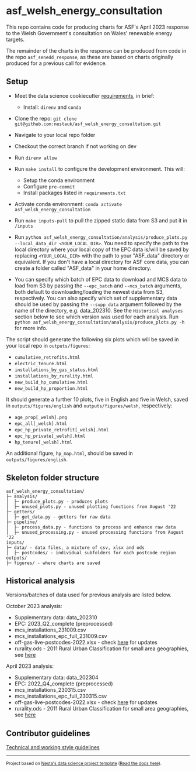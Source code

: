 # asf_welsh_energy_consultation

This repo contains code for producing charts for ASF's April 2023 response to the Welsh Government's consultation on Wales' renewable energy targets.

The remainder of the charts in the response can be produced from code in the repo `asf_senedd_response`, as these are based on charts originally produced for a previous call for evidence.

## Setup

- Meet the data science cookiecutter [requirements](http://nestauk.github.io/ds-cookiecutter/quickstart), in brief:
  - Install: `direnv` and `conda`
- Clone the repo: `git clone git@github.com:nestauk/asf_welsh_energy_consultation.git`
- Navigate to your local repo folder
- Checkout the correct branch if not working on dev
- Run `direnv allow`
- Run `make install` to configure the development environment. This will:
  - Setup the conda environment
  - Configure `pre-commit`
  - Install packages listed in `requirements.txt`
- Activate conda environment: `conda activate asf_welsh_energy_consultation`
- Run `make inputs-pull` to pull the zipped static data from S3 and put it in `/inputs`
- Run `python asf_welsh_energy_consultation/analysis/produce_plots.py --local_data_dir <YOUR_LOCAL_DIR>`. You need to specify the path to the local
  directory where your local copy of the EPC data is/will be saved by replacing `<YOUR_LOCAL_DIR>` with the path to your "ASF_data" directory or equivalent.
  If you don't have a local directory for ASF core data, you can create a folder called "ASF_data" in your home directory.

- You can specify which batch of EPC data to download and MCS data to load from S3 by passing the `--epc_batch` and `--mcs_batch` arguments, both
  default to downloading/loading the newest data from S3, respectively. You can also specify which set of supplementary data should be used by passing
  the `--supp_data` argument followed by the name of the directory, e.g. data_202310. See the `Historical analyses` section below to see which version was used for each analysis.
  Run `python asf_welsh_energy_consultation/analysis/produce_plots.py -h` for more info.

The script should generate the following six plots which will be saved in your local repo in `outputs/figures`:

- `cumulative_retrofits.html`
- `electric_tenure.html`
- `installations_by_gas_status.html`
- `installations_by_rurality.html`
- `new_build_hp_cumulative.html`
- `new_build_hp_proportion.html`

It should generate a further 10 plots, five in English and five in Welsh, saved in `outputs/figures/english` and `outputs/figures/welsh`, respectively:

- `age_prop[_welsh].png`
- `epc_all[_welsh].html`
- `epc_hp_private_retrofit[_welsh].html`
- `epc_hp_private[_welsh].html`
- `hp_tenure[_welsh].html`

An additional figure, `hp_map.html`, should be saved in `outputs/figures/english`.

## Skeleton folder structure

```
asf_welsh_energy_consultation/
├─ analysis/
│  ├─ produce_plots.py - produces plots
│  ├─ unused_plots.py - unused plotting functions from August '22
├─ getters/
│  ├─ get_data.py - getters for raw data
├─ pipeline/
│  ├─ process_data.py - functions to process and enhance raw data
│  ├─ unused_processing.py - unused processing functions from August '22
inputs/
├─ data/ - data files, a mixture of csv, xlsx and ods
│  ├─ postcodes/ - individual subfolders for each postcode region
outputs/
├─ figures/ - where charts are saved
```

## Historical analysis

Versions/batches of data used for previous analysis are listed below.

October 2023 analysis:

- Supplementary data: data_202310
- EPC: 2023_Q2_complete (preprocessed)
- mcs_installations_231009.csv
- mcs_installations_epc_full_231009.csv
- off-gas-live-postcodes-2022.xlsx - check [here](https://www.xoserve.com/a-to-z/) for updates
- rurality.ods - 2011 Rural Urban Classification for small area geographies, see [here](https://www.ons.gov.uk/methodology/geography/geographicalproducts/ruralurbanclassifications)

April 2023 analysis:

- Supplementary data: data_202304
- EPC: 2022_Q4_complete (preprocessed)
- mcs_installations_230315.csv
- mcs_installations_epc_full_230315.csv
- off-gas-live-postcodes-2022.xlsx - check [here](https://www.xoserve.com/a-to-z/) for updates
- rurality.ods - 2011 Rural Urban Classification for small area geographies, see [here](https://www.ons.gov.uk/methodology/geography/geographicalproducts/ruralurbanclassifications)

## Contributor guidelines

[Technical and working style guidelines](https://github.com/nestauk/ds-cookiecutter/blob/master/GUIDELINES.md)

---

<small><p>Project based on <a target="_blank" href="https://github.com/nestauk/ds-cookiecutter">Nesta's data science project template</a>
(<a href="http://nestauk.github.io/ds-cookiecutter">Read the docs here</a>).
</small>
